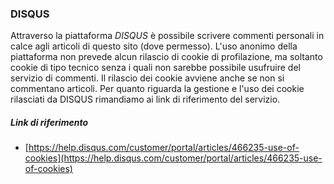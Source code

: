 ### DISQUS
Attraverso la piattaforma *DISQUS* è possibile scrivere commenti personali in calce agli articoli di questo sito (dove permesso). L'uso anonimo della piattaforma non prevede alcun rilascio di cookie di profilazione, ma soltanto cookie di tipo tecnico senza i quali non sarebbe possibile usufruire del servizio di commenti. Il rilascio dei cookie avviene anche se non si commentano articoli. 
Per quanto riguarda la gestione e l'uso dei cookie rilasciati da DISQUS rimandiamo ai link di riferimento del servizio.

##### Link di riferimento
* [https://help.disqus.com/customer/portal/articles/466235-use-of-cookies](https://help.disqus.com/customer/portal/articles/466235-use-of-cookies)
